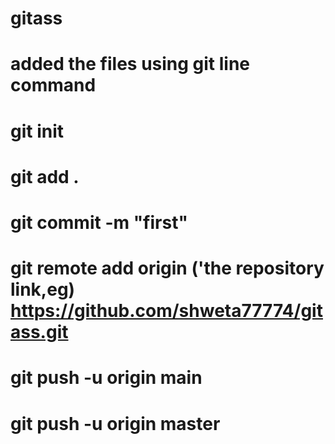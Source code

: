 # gitass
# added the files using git line command
# git init
# git add .
# git commit -m "first"
# git remote add origin ('the repository link,eg) https://github.com/shweta77774/gitass.git
# git push -u origin main
# git push -u origin master
